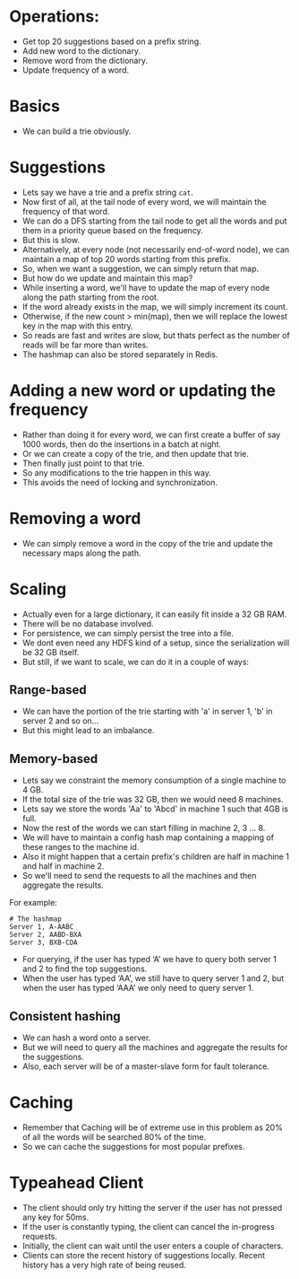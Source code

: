 # Operations:
- Get top 20 suggestions based on a prefix string.
- Add new word to the dictionary.
- Remove word from the dictionary.
- Update frequency of a word.

# Basics
- We can build a trie obviously.


# Suggestions
- Lets say we have a trie and a prefix string `cat`.
- Now first of all, at the tail node of every word, we will maintain the frequency of that word.
- We can do a DFS starting from the tail node to get all the words and put them in a priority queue based on the frequency.
- But this is slow.
- Alternatively, at every node (not necessarily end-of-word node), we can maintain a map of top 20 words starting from this prefix.
- So, when we want a suggestion, we can simply return that map.
- But how do we update and maintain this map?
- While inserting a word, we'll have to update the map of every node along the path starting from the root.
- If the word already exists in the map, we will simply increment its count.
- Otherwise, if the new count > min(map), then we will replace the lowest key in the map with this entry.
- So reads are fast and writes are slow, but thats perfect as the number of reads will be far more than writes.
- The hashmap can also be stored separately in Redis.


# Adding a new word or updating the frequency
- Rather than doing it for every word, we can first create a buffer of say 1000 words, then do the insertions in a batch at night.
- Or we can create a copy of the trie, and then update that trie.
- Then finally just point to that trie.
- So any modifications to the trie happen in this way.
- This avoids the need of locking and synchronization.


# Removing a word
- We can simply remove a word in the copy of the trie and update the necessary maps along the path.


# Scaling
- Actually even for a large dictionary, it can easily fit inside a 32 GB RAM.
- There will be no database involved.
- For persistence, we can simply persist the tree into a file.
- We dont even need any HDFS kind of a setup, since the serialization will be 32 GB itself.
- But still, if we want to scale, we can do it in a couple of ways:

## Range-based
- We can have the portion of the trie starting with 'a' in server 1, 'b' in server 2 and so on...
- But this might lead to an imbalance.

## Memory-based
- Lets say we constraint the memory consumption of a single machine to 4 GB.
- If the total size of the trie was 32 GB, then we would need 8 machines.
- Lets say we store the words 'Aa' to 'Abcd' in machine 1 such that 4GB is full.
- Now the rest of the words we can start filling in machine 2, 3 ... 8.
- We will have to maintain a config hash map containing a mapping of these ranges to the machine id.
- Also it might happen that a certain prefix's children are half in machine 1 and half in machine 2.
- So we'll need to send the requests to all the machines and then aggregate the results.

For example:

```
# The hashmap
Server 1, A-AABC
Server 2, AABD-BXA
Server 3, BXB-CDA
```

- For querying, if the user has typed ‘A’ we have to query both server 1 and 2 to find the top suggestions.
- When the user has typed ‘AA’, we still have to query server 1 and 2, but when the user has typed ‘AAA’ we only need to query server 1.

## Consistent hashing
- We can hash a word onto a server.
- But we will need to query all the machines and aggregate the results for the suggestions.
- Also, each server will be of a master-slave form for fault tolerance.


# Caching
- Remember that Caching will be of extreme use in this problem as 20% of all the words will be searched 80% of the time.
- So we can cache the suggestions for most popular prefixes.


# Typeahead Client
- The client should only try hitting the server if the user has not pressed any key for 50ms.
- If the user is constantly typing, the client can cancel the in-progress requests.
- Initially, the client can wait until the user enters a couple of characters.
- Clients can store the recent history of suggestions locally. Recent history has a very high rate of being reused.
